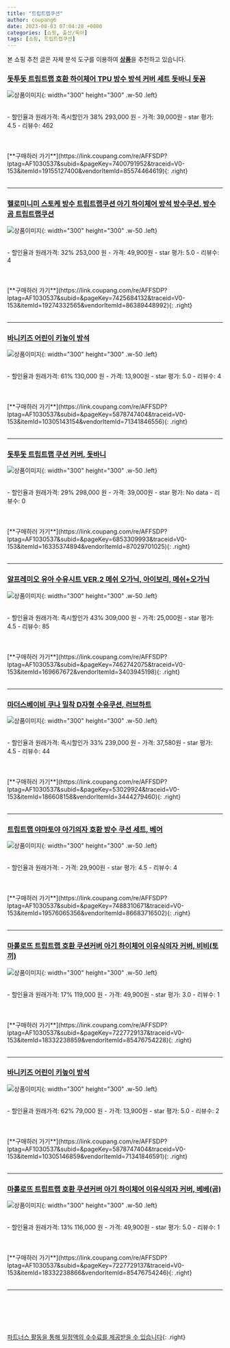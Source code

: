 ```yaml
---
title: "트립트랩쿠션"
author: coupang6
date: 2023-08-03 07:04:28 +0800
categories: [쇼핑, 출산/육아]
tags: [쇼핑, 트립트랩쿠션]
---
```


본 쇼핑 추천 글은 자체 분석 도구를 이용하여 [**상품**](https://link.coupang.com/a/bao1ui)을 추천하고 있습니다.

### [돗투돗 트립트랩 호환 하이체어 TPU 방수 방석 커버 세트 돗바니 돗꼼](https://link.coupang.com/re/AFFSDP?lptag=AF1030537&subid=&pageKey=7400791952&traceid=V0-153&itemId=19155127400&vendorItemId=85574464619)

![상품이미지](https://thumbnail6.coupangcdn.com/thumbnails/remote/230x230ex/image/vendor_inventory/f61a/93108a88ccd26a0bbe23b16a000a706804b0a870c2f6011e18aafa57bdc0.jpg){: width="300" height="300" .w-50 .left}


<br>
- 할인율과 원래가격: 즉시할인가 38%  293,000   원
- 가격: 39,000원
- star 평가: 4.5
- 리뷰수: 462
<br>
<br>
<br>
<br>
[**구매하러 가기**](https://link.coupang.com/re/AFFSDP?lptag=AF1030537&subid=&pageKey=7400791952&traceid=V0-153&itemId=19155127400&vendorItemId=85574464619){: .right}
<br>
<br>

---

### [헬로미니미 스토케 방수 트립트랩쿠션 아기 하이체어 방석 방수쿠션, 방수 곰 트립트랩쿠션](https://link.coupang.com/re/AFFSDP?lptag=AF1030537&subid=&pageKey=7425684132&traceid=V0-153&itemId=19274332565&vendorItemId=86389448992)

![상품이미지](https://thumbnail7.coupangcdn.com/thumbnails/remote/230x230ex/image/vendor_inventory/af30/b9e6de9548b9c71dcfac7cb1e23de723ca95e7bae874dd728d04d596c7e6.jpg){: width="300" height="300" .w-50 .left}


<br>
- 할인율과 원래가격: 32%  253,000   원
- 가격: 49,900원
- star 평가: 5.0
- 리뷰수: 4
<br>
<br>
<br>
<br>
[**구매하러 가기**](https://link.coupang.com/re/AFFSDP?lptag=AF1030537&subid=&pageKey=7425684132&traceid=V0-153&itemId=19274332565&vendorItemId=86389448992){: .right}
<br>
<br>

---

### [바니키즈 어린이 키높이 방석](https://link.coupang.com/re/AFFSDP?lptag=AF1030537&subid=&pageKey=5878747404&traceid=V0-153&itemId=10305143154&vendorItemId=71341846556)

![상품이미지](https://thumbnail10.coupangcdn.com/thumbnails/remote/230x230ex/image/retail/images/6585412117608794-c8513808-b1ed-41a5-a65c-82099418cdb7.jpg){: width="300" height="300" .w-50 .left}


<br>
- 할인율과 원래가격: 61%  130,000   원
- 가격: 13,900원
- star 평가: 5.0
- 리뷰수: 4
<br>
<br>
<br>
<br>
[**구매하러 가기**](https://link.coupang.com/re/AFFSDP?lptag=AF1030537&subid=&pageKey=5878747404&traceid=V0-153&itemId=10305143154&vendorItemId=71341846556){: .right}
<br>
<br>

---

### [돗투돗 트립트랩 쿠션 커버, 돗바니](https://link.coupang.com/re/AFFSDP?lptag=AF1030537&subid=&pageKey=6853309993&traceid=V0-153&itemId=16335374894&vendorItemId=87029701025)

![상품이미지](https://thumbnail10.coupangcdn.com/thumbnails/remote/230x230ex/image/vendor_inventory/85f1/61d1709b333bbca67e322fe99ee53cd8d470290daa441f6df7c5e510177b.jpg){: width="300" height="300" .w-50 .left}


<br>
- 할인율과 원래가격: 29%  298,000   원
- 가격: 39,000원
- star 평가: No data
- 리뷰수: 0
<br>
<br>
<br>
<br>
[**구매하러 가기**](https://link.coupang.com/re/AFFSDP?lptag=AF1030537&subid=&pageKey=6853309993&traceid=V0-153&itemId=16335374894&vendorItemId=87029701025){: .right}
<br>
<br>

---

### [알프레미오 유아 수유시트 VER.2 메쉬 오가닉, 아이보리, 메쉬+오가닉](https://link.coupang.com/re/AFFSDP?lptag=AF1030537&subid=&pageKey=7462742075&traceid=V0-153&itemId=169667672&vendorItemId=3403945198)

![상품이미지](https://thumbnail7.coupangcdn.com/thumbnails/remote/230x230ex/image/retail/images/2414583508298563-83d1ffca-342b-46da-8d31-f42ac7861874.jpg){: width="300" height="300" .w-50 .left}


<br>
- 할인율과 원래가격: 즉시할인가 43%  309,000   원
- 가격: 25,000원
- star 평가: 4.5
- 리뷰수: 85
<br>
<br>
<br>
<br>
[**구매하러 가기**](https://link.coupang.com/re/AFFSDP?lptag=AF1030537&subid=&pageKey=7462742075&traceid=V0-153&itemId=169667672&vendorItemId=3403945198){: .right}
<br>
<br>

---

### [마더스베이비 쿠나 밀착 D자형 수유쿠션, 러브하트](https://link.coupang.com/re/AFFSDP?lptag=AF1030537&subid=&pageKey=53029924&traceid=V0-153&itemId=186608158&vendorItemId=3444279460)

![상품이미지](https://thumbnail6.coupangcdn.com/thumbnails/remote/230x230ex/image/retail/images/2017/12/13/11/7/a152bcc6-3890-48bd-a094-2f987326821a.jpg){: width="300" height="300" .w-50 .left}


<br>
- 할인율과 원래가격: 즉시할인가 33%  239,000   원
- 가격: 37,580원
- star 평가: 4.5
- 리뷰수: 44
<br>
<br>
<br>
<br>
[**구매하러 가기**](https://link.coupang.com/re/AFFSDP?lptag=AF1030537&subid=&pageKey=53029924&traceid=V0-153&itemId=186608158&vendorItemId=3444279460){: .right}
<br>
<br>

---

### [트립트랩 야마토야 아기의자 호환 방수 쿠션 세트, 베어](https://link.coupang.com/re/AFFSDP?lptag=AF1030537&subid=&pageKey=7488310671&traceid=V0-153&itemId=19576065356&vendorItemId=86683716502)

![상품이미지](https://thumbnail10.coupangcdn.com/thumbnails/remote/230x230ex/image/vendor_inventory/07e6/6c76be6b6ea832720cb09e837d8c558c3de935951219b4247a8c35e49244.jpeg){: width="300" height="300" .w-50 .left}


<br>
- 할인율과 원래가격: 
- 가격: 29,900원
- star 평가: 4.5
- 리뷰수: 4
<br>
<br>
<br>
<br>
[**구매하러 가기**](https://link.coupang.com/re/AFFSDP?lptag=AF1030537&subid=&pageKey=7488310671&traceid=V0-153&itemId=19576065356&vendorItemId=86683716502){: .right}
<br>
<br>

---

### [마롤로뜨 트립트랩 호환 쿠션커버 아기 하이체어 이유식의자 커버, 비비(토끼)](https://link.coupang.com/re/AFFSDP?lptag=AF1030537&subid=&pageKey=7227729137&traceid=V0-153&itemId=18332238859&vendorItemId=85476754228)

![상품이미지](https://thumbnail10.coupangcdn.com/thumbnails/remote/230x230ex/image/vendor_inventory/84ef/dce230f410822b9a7e71f83233bd6f501b9f7a4f134bbc3d756de73fc3bf.jpg){: width="300" height="300" .w-50 .left}


<br>
- 할인율과 원래가격: 17%  119,000   원
- 가격: 49,900원
- star 평가: 3.0
- 리뷰수: 1
<br>
<br>
<br>
<br>
[**구매하러 가기**](https://link.coupang.com/re/AFFSDP?lptag=AF1030537&subid=&pageKey=7227729137&traceid=V0-153&itemId=18332238859&vendorItemId=85476754228){: .right}
<br>
<br>

---

### [바니키즈 어린이 키높이 방석](https://link.coupang.com/re/AFFSDP?lptag=AF1030537&subid=&pageKey=5878747404&traceid=V0-153&itemId=10305146859&vendorItemId=71341846591)

![상품이미지](https://thumbnail7.coupangcdn.com/thumbnails/remote/230x230ex/image/retail/images/6585433514732876-be982713-f6c3-4f5c-bf97-d8394805c91f.jpg){: width="300" height="300" .w-50 .left}


<br>
- 할인율과 원래가격: 62%  79,000   원
- 가격: 13,900원
- star 평가: 5.0
- 리뷰수: 2
<br>
<br>
<br>
<br>
[**구매하러 가기**](https://link.coupang.com/re/AFFSDP?lptag=AF1030537&subid=&pageKey=5878747404&traceid=V0-153&itemId=10305146859&vendorItemId=71341846591){: .right}
<br>
<br>

---

### [마롤로뜨 트립트랩 호환 쿠션커버 아기 하이체어 이유식의자 커버, 베베(곰)](https://link.coupang.com/re/AFFSDP?lptag=AF1030537&subid=&pageKey=7227729137&traceid=V0-153&itemId=18332238866&vendorItemId=85476754246)

![상품이미지](https://thumbnail8.coupangcdn.com/thumbnails/remote/230x230ex/image/vendor_inventory/b174/cea16c4c1a073207f6e6d0d94f14c93fc022c99fc257a569357c1ea724dd.jpg){: width="300" height="300" .w-50 .left}


<br>
- 할인율과 원래가격: 13%  116,000   원
- 가격: 49,900원
- star 평가: 5.0
- 리뷰수: 1
<br>
<br>
<br>
<br>
[**구매하러 가기**](https://link.coupang.com/re/AFFSDP?lptag=AF1030537&subid=&pageKey=7227729137&traceid=V0-153&itemId=18332238866&vendorItemId=85476754246){: .right}
<br>
<br>

---
<br><br><br><br><br> [파트너스 활동을 통해 일정액의 수수료를 제공받을 수 있습니다](https://link.coupang.com/a/bao1ui){: .right}